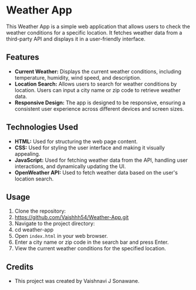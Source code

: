 # Weather App

This Weather App is a simple web application that allows users to check the weather conditions for a specific location. It fetches weather data from a third-party API and displays it in a user-friendly interface.

## Features

- **Current Weather:** Displays the current weather conditions, including temperature, humidity, wind speed, and description.
- **Location Search:** Allows users to search for weather conditions by location. Users can input a city name or zip code to retrieve weather data.
- **Responsive Design:** The app is designed to be responsive, ensuring a consistent user experience across different devices and screen sizes.

## Technologies Used

- **HTML:** Used for structuring the web page content.
- **CSS:** Used for styling the user interface and making it visually appealing.
- **JavaScript:** Used for fetching weather data from the API, handling user interactions, and dynamically updating the UI.
- **OpenWeather API:** Used to fetch weather data based on the user's location search.

## Usage

1. Clone the repository:
2. https://github.com/Vaishhh54/Weather-App.git
3. Navigate to the project directory:
4. cd weather-app
5.  Open `index.html` in your web browser.
6. Enter a city name or zip code in the search bar and press Enter.
7. View the current weather conditions for the specified location.

## Credits

- This project was created by Vaishnavi J Sonawane.







